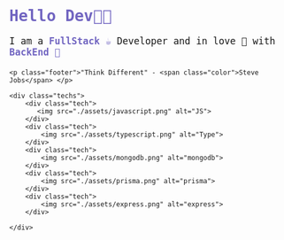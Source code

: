 <!DOCTYPE html>
<html lang="pt-br">
<head>
    <meta charset="UTF-8">
    <meta http-equiv="X-UA-Compatible" content="IE=edge">
    <meta name="viewport" content="width=device-width, initial-scale=1.0">
    <style>
        body {
            font-family: monospace;
        }
        .tilte {
            color: #7165c1;
        }
        .subtitle {
            font-size: 17px;
            margin-bottom: 20px;
        }
        .techs {
            display: flex;
            align-items: center;
            margin-bottom: 20px;
        }
        .tech {
            margin-right: 10px;
            width: 30px;
        }
        .tech img {
            width: 100%;
        }
        .color {
            color:#7165c1;
            font-weight: bold;
        }
    </style>
</head>
<body>
    <h1 class="tilte">Hello Dev👋😁</h1>
    <p class="subtitle">I am a <span class="color">FullStack ☕</span>  Developer and
        in love 🥰 with <span class="color">BackEnd 🚽</span></p>

   
    <p class="footer">"Think Different" - <span class="color">Steve Jobs</span> </p>

    <div class="techs">
        <div class="tech">
           <img src="./assets/javascript.png" alt="JS">
        </div>
        <div class="tech">
            <img src="./assets/typescript.png" alt="Type">
        </div>
        <div class="tech">
            <img src="./assets/mongodb.png" alt="mongodb">
        </div>
        <div class="tech">
            <img src="./assets/prisma.png" alt="prisma">
        </div>
        <div class="tech">
            <img src="./assets/express.png" alt="express">
        </div>

    </div>
</body>
</html>
